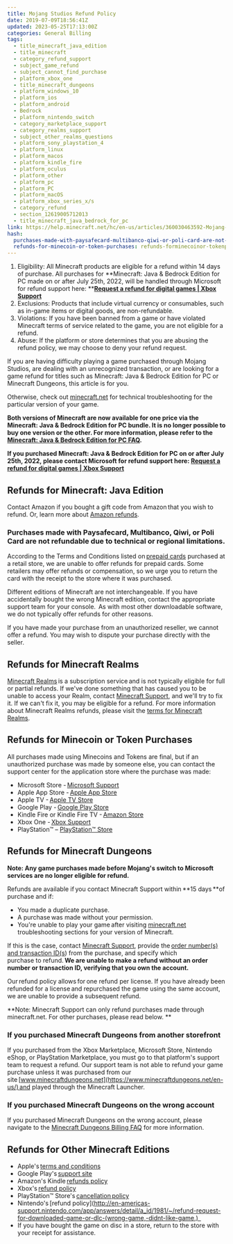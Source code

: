 ```yaml
---
title: Mojang Studios Refund Policy
date: 2019-07-09T18:56:41Z
updated: 2023-05-25T17:13:00Z
categories: General Billing
tags:
  - title_minecraft_java_edition
  - title_minecraft
  - category_refund_support
  - subject_game_refund
  - subject_cannot_find_purchase
  - platform_xbox_one
  - title_minecraft_dungeons
  - platform_windows_10
  - platform_ios
  - platform_android
  - Bedrock
  - platform_nintendo_switch
  - category_marketplace_support
  - category_realms_support
  - subject_other_realms_questions
  - platform_sony_playstation_4
  - platform_linux
  - platform_macos
  - platform_kindle_fire
  - platform_oculus
  - platform_other
  - platform_pc
  - platform_PC
  - platform_macOS
  - platform_xbox_series_x/s
  - category_refund
  - section_12619005712013
  - title_minecraft_java_bedrock_for_pc
link: https://help.minecraft.net/hc/en-us/articles/360030463592-Mojang-Studios-Refund-Policy
hash:
  purchases-made-with-paysafecard-multibanco-qiwi-or-poli-card-are-not-refundable-due-to-technical-or-regional-limitations.: purchases-made-with-paysafecard-multibanco-qiwi-or-poli-card-are-not-refundable-due-to-technical-or-regional-limitations
  refunds-for-minecoin-or-token-purchases: refunds-forminecoinor-tokenpurchases
---
```


1.  Eligibility: All Minecraft products are eligible for a refund within 14 days of purchase. All purchases for **Minecraft: Java & Bedrock Edition for PC made on or after July 25th, 2022, will be handled through Microsoft for refund support here: **[**Request a refund for digital games \| Xbox Support**](https://support.xbox.com/en-US/help/subscriptions-billing/buy-games-apps/refund-orders "https://support.xbox.com/en-us/help/subscriptions-billing/buy-games-apps/refund-orders")
2.  Exclusions: Products that include virtual currency or consumables, such as in-game items or digital goods, are non-refundable.
3.  Violations: If you have been banned from a game or have violated Minecraft terms of service related to the game, you are not eligible for a refund.
4.  Abuse: If the platform or store determines that you are abusing the refund policy, we may choose to deny your refund request.

If you are having difficulty playing a game purchased through Mojang Studios, are dealing with an unrecognized transaction, or are looking for a game refund for titles such as Minecraft: Java & Bedrock Edition for PC or Minecraft Dungeons, this article is for you.

Otherwise, check out [minecraft.net](https://help.minecraft.net/hc/en-us) for technical troubleshooting for the particular version of your game. 

**Both versions of Minecraft are now available for one price via the Minecraft: Java & Bedrock Edition for PC bundle. It is no longer possible to buy one version or the other. For more information, please refer to the [Minecraft: Java & Bedrock Edition for PC FAQ](../Minecraft-Bedrock-Edition-Technical/I-Own-Minecraft-Java-or-Bedrock-Edition-for-PC-How-Do-I-Get-the-Other.md).**

**If you purchased Minecraft: Java & Bedrock Edition for PC on or after July 25th, 2022, please contact Microsoft for refund support here: [Request a refund for digital games \| Xbox Support](https://support.xbox.com/en-US/help/subscriptions-billing/buy-games-apps/refund-orders)**

## Refunds for Minecraft: Java Edition 

Contact Amazon if you bought a gift code from Amazon that you wish to refund. Or, learn more about [Amazon refunds](https://www.amazon.com/gp/help/customer/display.html?nodeId=901926). 

### Purchases made with Paysafecard, Multibanco, Qiwi, or Poli Card are not refundable due to technical or regional limitations.

According to the Terms and Conditions listed on [prepaid cards](https://minecraft.net/prepaid) purchased at a retail store, we are unable to offer refunds for prepaid cards. Some retailers may offer refunds or compensation, so we urge you to return the card with the receipt to the store where it was purchased. 

Different editions of Minecraft are not interchangeable. If you have accidentally bought the wrong Minecraft edition, contact the appropriate support team for your console.  As with most other downloadable software, we do not typically offer refunds for other reasons. 

If you have made your purchase from an unauthorized reseller, we cannot offer a refund. You may wish to dispute your purchase directly with the seller.    

## Refunds for Minecraft Realms 

[Minecraft Realms](https://www.minecraft.net/en-us/realms/) is a subscription service and is not typically eligible for full or partial refunds. If we've done something that has caused you to be unable to access your Realm, contact [Minecraft Support](https://aka.ms/Minecraft-Support), and we'll try to fix it. If we can't fix it, you may be eligible for a refund. For more information about Minecraft Realms refunds, please visit the [terms for Minecraft Realms](https://minecraft.net/realms/terms/).   

## Refunds for Minecoin or Token Purchases 

All purchases made using Minecoins and Tokens are final, but if an unauthorized purchase was made by someone else, you can contact the support center for the application store where the purchase was made:

- Microsoft Store - [Microsoft Support](https://support.microsoft.com/) 
- Apple App Store - [Apple App Store](https://itunes.apple.com/app/minecraft-pocket-edition/id479516143) 
- Apple TV - [Apple TV Store](https://support.apple.com/apple-tv) 
- Google Play - [Google Play Store](https://play.google.com/store/apps/details?id=com.mojang.minecraftpe) 
- Kindle Fire or Kindle Fire TV - [Amazon Store](https://www.amazon.com/Mojang-Minecraft-Pocket-Edition/dp/B00992CF6W/) 
- Xbox One - [Xbox Support](http://support.xbox.com/contact-us) 
- PlayStation™ – [PlayStation™ Store](https://www.playstation.com/en-us/support/store/ps-store-refund-request/) 

## Refunds for Minecraft Dungeons 

**Note: Any game purchases made before Mojang's switch to Microsoft services are no longer eligible for refund.**

Refunds are available if you contact Minecraft Support within **15 days **of purchase and if: 

- You made a duplicate purchase. 
- A purchase was made without your permission. 
- You're unable to play your game after visiting [minecraft.net](https://help.minecraft.net/hc/en-us) troubleshooting sections for your version of Minecraft.  

If this is the case, contact [Minecraft Support](https://aka.ms/Minecraft-Support), provide the [order number(s) and transaction ID(s](./What-is-a-Transaction-ID.md)) from the purchase, and specify which purchase to refund. **We are unable to make a refund without an order number or transaction ID, verifying that you own the account.** 

Our refund policy allows for one refund per license. If you have already been refunded for a license and repurchased the game using the same account, we are unable to provide a subsequent refund.  

**Note: Minecraft Support can only refund purchases made through minecraft.net. For other purchases, please read below. **

### If you purchased Minecraft Dungeons from another storefront  

If you purchased from the Xbox Marketplace, Microsoft Store, Nintendo eShop, or PlayStation Marketplace, you must go to that platform's support team to request a refund. Our support team is not able to refund your game purchase unless it was purchased from our site [www.minecraftdungeons.net](https://www.minecraftdungeons.net/en-us/) and played through the Minecraft Launcher.   

### If you purchased Minecraft Dungeons on the wrong account 

If you purchased Minecraft Dungeons on the wrong account, please navigate to the [Minecraft Dungeons Billing FAQ](../Dungeons-Billing/Minecraft-Dungeons-Billing-Information-FAQ.md) for more information.

## Refunds for Other Minecraft Editions 

- Apple's [terms and conditions](http://www.apple.com/legal/internet-services/itunes/us/terms.html)  
- Google Play's [support site](https://support.google.com/googleplay/answer/134336?hl=en)  
- Amazon's Kindle [refunds policy](http://www.amazon.com/gp/help/customer/display.html/?nodeId=200144510)  
- Xbox's [refund policy](http://support.xbox.com/en-US/games/purchasing/buying-digital-game-faq#ea27865b30d9484b92800510f2192928)  
- PlayStation™ Store's [cancellation policy](https://www.playstation.com/get-help/help-library/store---transactions/payments---refunds/playstation-store-cancellation-policy/) 
- Nintendo's [refund policy](http://en-americas-support.nintendo.com/app/answers/detail/a_id/1981/~/refund-request-for-downloaded-game-or-dlc-(wrong-game,-didnt-like-game,)  
- If you have bought the game on disc in a store, return to the store with your receipt for assistance.
